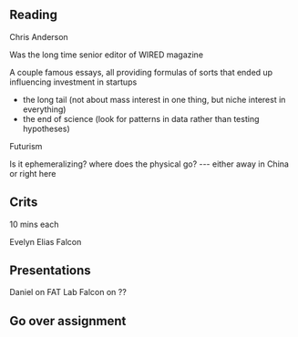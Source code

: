 ## Reading

Chris Anderson

Was the long time senior editor of WIRED magazine

A couple famous essays, all providing formulas of sorts that ended up influencing investment in startups

- the long tail (not about mass interest in one thing, but niche interest in everything)
- the end of science (look for patterns in data rather than testing hypotheses)

Futurism

Is it ephemeralizing?
where does the physical go? --- either away in China or right here


## Crits

10 mins each

Evelyn
Elias
Falcon

## Presentations

Daniel on FAT Lab
Falcon on ??


## Go over assignment
